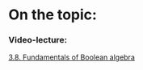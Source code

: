 # On the topic:

### Video-lecture:

[3.8. Fundamentals of Boolean algebra](https://go.skillbox.ru/profession/paket-autotesting-javascript/js/1ed8f6a7-ee48-4811-861f-769ee1c071c6/videolesson)
